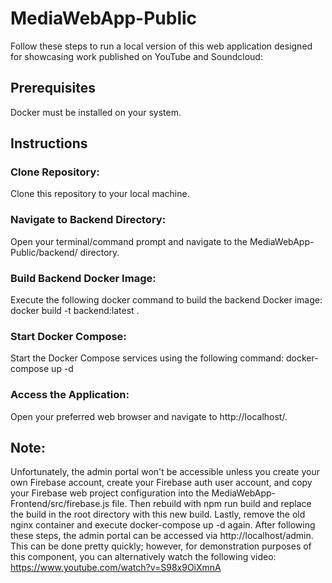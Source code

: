 # MediaWebApp-Public
Follow these steps to run a local version of this web application designed for showcasing work published on YouTube and Soundcloud:


## Prerequisites
Docker must be installed on your system.


## Instructions
### Clone Repository:
Clone this repository to your local machine.


### Navigate to Backend Directory:
Open your terminal/command prompt and navigate to the MediaWebApp-Public/backend/ directory.


### Build Backend Docker Image:
Execute the following docker command to build the backend Docker image:
docker build -t backend:latest .


### Start Docker Compose:
Start the Docker Compose services using the following command:
docker-compose up -d


### Access the Application:
Open your preferred web browser and navigate to http://localhost/.

## Note:
Unfortunately, the admin portal won't be accessible unless you create your own Firebase account, create your Firebase auth user account, and copy your Firebase web project configuration into the MediaWebApp-Frontend/src/firebase.js file. Then rebuild with npm run build and replace the build in the root directory with this new build. Lastly, remove the old nginx container and execute docker-compose up -d again. After following these steps, the admin portal can be accessed via http://localhost/admin. This can be done pretty quickly; however, for demonstration purposes of this component, you can alternatively watch the following video: https://www.youtube.com/watch?v=S98x9OiXmnA

